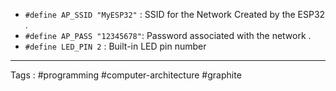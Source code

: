 - `#define AP_SSID "MyESP32"` : SSID for the Network Created by the ESP32 . 
- `#define AP_PASS "12345678"`: Password associated with the network . 
- `#define LED_PIN 2`  : Built-in LED pin number
____
Tags : #programming #computer-architecture #graphite